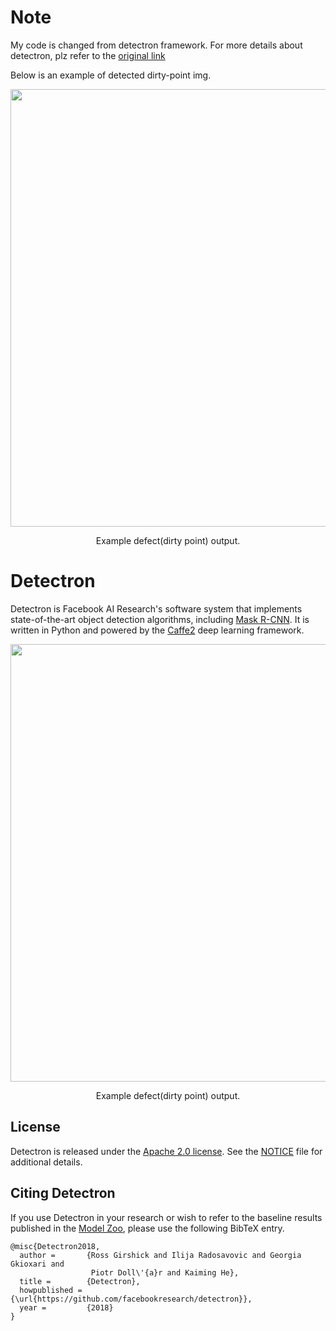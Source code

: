 # Note
My code is changed from detectron framework. For more details about detectron, plz refer to the [original link](https://github.com/facebookresearch/detectron) 

Below is an example of detected dirty-point img.
<div align="center">
  <img src="demo/output/dirty_point.jpg" width="700px" />
  <p>Example defect(dirty point) output.</p>
</div>


# Detectron

Detectron is Facebook AI Research's software system that implements state-of-the-art object detection algorithms, including [Mask R-CNN](https://arxiv.org/abs/1703.06870). It is written in Python and powered by the [Caffe2](https://github.com/caffe2/caffe2) deep learning framework.

<div align="center">
  <img src="demo/output/dirty_point.jpg" width="700px" />
  <p>Example defect(dirty point) output.</p>
</div>

## License

Detectron is released under the [Apache 2.0 license](https://github.com/facebookresearch/detectron/blob/master/LICENSE). See the [NOTICE](https://github.com/facebookresearch/detectron/blob/master/NOTICE) file for additional details.

## Citing Detectron

If you use Detectron in your research or wish to refer to the baseline results published in the [Model Zoo](MODEL_ZOO.md), please use the following BibTeX entry.

```
@misc{Detectron2018,
  author =       {Ross Girshick and Ilija Radosavovic and Georgia Gkioxari and
                  Piotr Doll\'{a}r and Kaiming He},
  title =        {Detectron},
  howpublished = {\url{https://github.com/facebookresearch/detectron}},
  year =         {2018}
}
```

